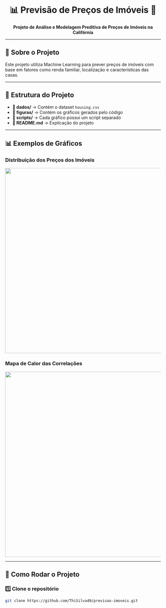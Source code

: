 <h1 align="center">📊 Previsão de Preços de Imóveis 🏡</h1>

<p align="center">
  <strong>Projeto de Análise e Modelagem Preditiva de Preços de Imóveis na Califórnia</strong>
</p>

---

<h2>📌 Sobre o Projeto</h2>
<p>Este projeto utiliza Machine Learning para prever preços de imóveis com base em fatores como renda familiar, localização e características das casas.</p>

---

<h2>📂 Estrutura do Projeto</h2>

<ul>
  <li><strong>📂 dados/</strong> → Contém o dataset <code>housing.csv</code></li>
  <li><strong>📂 figuras/</strong> → Contém os gráficos gerados pelo código</li>
  <li><strong>📂 scripts/</strong> → Cada gráfico possui um script separado</li>
  <li><strong>📜 README.md</strong> → Explicação do projeto</li>
</ul>

---

<h2>📊 Exemplos de Gráficos</h2>

<h3>Distribuição dos Preços dos Imóveis</h3>
<p align="center">
  <img src="distribuicao_precos.png" width="600">
</p>

<h3>Mapa de Calor das Correlações</h3>
<p align="center">
  <img src="heatmap_correlacao.png" width="600">
</p>

---

<h2>🚀 Como Rodar o Projeto</h2>

<h3>1️⃣ Clone o repositório</h3>

```bash
git clone https://github.com/ThiSilva49/previsao-imoveis.git
